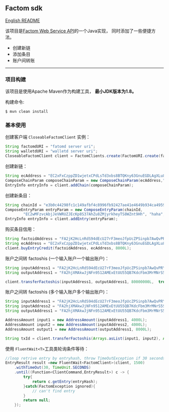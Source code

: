 ## Factom sdk 

<a href="./README.md">English README</a>

该项目是[Factom Web Service API](https://docs.factom.com/api)的一个Java实现， 同时添加了一些便捷方法。

 - 创建新链
 - 添加条目
 - 账户间转账

___

### 项目构建

该项目是使用Apache Maven作为构建工具，  **最小JDK版本为1.8。** 

构建命令:

`$ mvn clean install`


### 基本使用


创建客户端  `CloseableFactomClient` 实例：
```java
String factomdURI = "fatomd server uri";
String walletdURI = "walletd server uri";
CloseableFactomClient client = FactomClients.create(FactomURI.create(factomdURI, walletdURI));
```


创建新链：

```java
String ecAddress = "EC2xFxCzppZD1wjetxCPdLsTd3xbs8BTQKny63GnuEGDLAgXLu8z";
ComposeChainParam composeChainParam = new ComposeChainParam(ecAddress,"sha256hex-content", Arrays.asList("wancloud","factom","api","testing","101")
EntryInfo entryInfo = client.addChain(composeChainParam);
``` 


创建新条目：

```java
String chainId = "e3b0c44298fc1c149afbf4c8996fb92427ae41e4649b934ca495991b7852b855";
ComposeEntryParam entryParam = new ComposeEntryParam(chainId,
        "EC2wMFzvcAbjJeVWRUZJEcKp8S37AhZu8ZMjyrkheyTS8WZnt9Hh", "haha", Arrays.asList("add-entry-test","1001"));
EntryInfo entryInfo = client.addEntry(entryParam);
```


购买条目信用：
```java
String factoidAddress = "FA2jK2HcLnRdS94dEcU27rF3meoJfpUcZPSinpb7AwQvPRY6RL1Q";
String ecAddress = "EC2xFxCzppZD1wjetxCPdLsTd3xbs8BTQKny63GnuEGDLAgXLu8z";
client.buyEntryCredit(factoidAddress, ecAddress, 8000L);
```


账户之间转 factoshis (一个输入账户一个输出账户)：

```java
String inputAddress1 = "FA2jK2HcLnRdS94dEcU27rF3meoJfpUcZPSinpb7AwQvPRY6RL1Q";
String outputAddress1 = "FA2hjXMAkwJjNFn9512AMExEtUU55QB7KdcFbm3MrMNrS5SxBw81";

client.transferFactoshis(inputAddress1, outputAddress1, 80000000L,  true);
```


账户之间转 factoshis (多个输入账户多个输出账户)：

```java
String inputAddress1 = "FA2jK2HcLnRdS94dEcU27rF3meoJfpUcZPSinpb7AwQvPRY6RL1Q";
String inputAddress2 = "FA2hjXMAkwJjNFn9512AMExEtUU55QB7KdcFbm3MrMNrS5SxBw81";
String outputAddress1 = "FA2hjXMAkwJjNFn9512AMExEtUU55QB7KdcFbm3MrMNrS5SxBw81";

AddressAmount input1 = new AddressAmount(inputAddress1, 4000L);
AddressAmount input2 = new AddressAmount(inputAddress2, 4000L);
AddressAmount output1 = new AddressAmount(outputAddress1, 8000L);

String txId = client.transferFactoshis(Arrays.asList(input1, input2), Arrays.asList(output1), inputAddress1);
```


使用 `FluentWait<T>`工具类轮询条件等待：

```java
//loop retrive entry by entryhash, throw TimeOutException if 30 seconds timed out.
EntryResult result =new FluentWait<FactomClient>(client, 1500)
    .withTimeOut(30, TimeUnit.SECONDS)
    .until((Function<ClientCommand,EntryResult>) c -> { 
        try{
            return c.getEntry(entryHash);
        }catch(FactomException ignored){
            // can't find entry
        }
        return null;
    });
```
